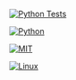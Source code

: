 [![Python Tests](https://github.com/vsd-fall2024se/hw1/actions/workflows/python-tests.yml/badge.svg?event=push)](https://github.com/vsd-fall2024se/hw1/actions/workflows/python-tests.yml?event=push)

[![Python](https://img.shields.io/badge/Python-3776AB?style=for-the-badge&logo=python&logoColor=white)](https://www.python.org/)

[![MIT](https://img.shields.io/badge/license-MIT-blue)](https://github.com/Ileriayo/markdown-badges/blob/master/LICENSE)

[![Linux](https://img.shields.io/badge/Linux-FCC624?style=for-the-badge&logo=linux&logoColor=black)](https://www.linux.org/)